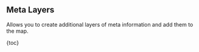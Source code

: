 ## Meta Layers

Allows you to create additional layers of meta information and add them to the map.

{toc}

<!-- TODO: translation -->
<!-- translate whole file doc/ru/manual/dg-metalayers.md -->
